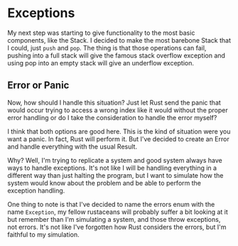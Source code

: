 # Exceptions

My next step was starting to give functionality to the most basic components, like the Stack.
I decided to make the most barebone Stack that I could, just `push` and `pop`.
The thing is that those operations can fail, pushing into a full stack will give the famous stack overflow exception
and using pop into an empty stack will give an underflow exception.

## Error or Panic

Now, how should I handle this situation? Just let Rust send the panic that would occur trying to access a wrong index like it would without the proper error handling or do I take the consideration to handle the error myself?

I think that both options are good here. This is the kind of situation were you want a panic.
In fact, Rust will perform it. But I've decided to create an Error and handle everything with the usual Result.

Why? Well, I'm trying to replicate a system and good system always have ways to handle exceptions.
It's not like I will be handling everything in a different way than just halting the program, but I want to simulate how the system would know about the problem and be able to perform the exception handling.

One thing to note is that I've decided to name the errors enum with the name `Exception`, my fellow rustaceans will probably suffer a bit looking at it but remember than I'm simulating a system, and those throw exceptions, not errors.
It's not like I've forgotten how Rust considers the errors, but I'm faithful to my simulation.